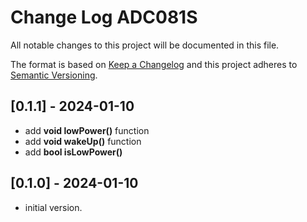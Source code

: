# Change Log ADC081S

All notable changes to this project will be documented in this file.

The format is based on [Keep a Changelog](http://keepachangelog.com/)
and this project adheres to [Semantic Versioning](http://semver.org/).


## [0.1.1] - 2024-01-10
- add **void lowPower()** function
- add **void wakeUp()** function
- add **bool isLowPower()**


## [0.1.0] - 2024-01-10
- initial version.

